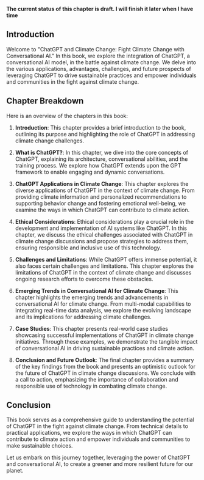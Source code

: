 **The current status of this chapter is draft. I will finish it later when I have time**

Introduction
------------

Welcome to "ChatGPT and Climate Change: Fight Climate Change with Conversational AI." In this book, we explore the integration of ChatGPT, a conversational AI model, in the battle against climate change. We delve into the various applications, advantages, challenges, and future prospects of leveraging ChatGPT to drive sustainable practices and empower individuals and communities in the fight against climate change.

Chapter Breakdown
-----------------

Here is an overview of the chapters in this book:

1. **Introduction**: This chapter provides a brief introduction to the book, outlining its purpose and highlighting the role of ChatGPT in addressing climate change challenges.

2. **What is ChatGPT?**: In this chapter, we dive into the core concepts of ChatGPT, explaining its architecture, conversational abilities, and the training process. We explore how ChatGPT extends upon the GPT framework to enable engaging and dynamic conversations.

3. **ChatGPT Applications in Climate Change**: This chapter explores the diverse applications of ChatGPT in the context of climate change. From providing climate information and personalized recommendations to supporting behavior change and fostering emotional well-being, we examine the ways in which ChatGPT can contribute to climate action.

4. **Ethical Considerations**: Ethical considerations play a crucial role in the development and implementation of AI systems like ChatGPT. In this chapter, we discuss the ethical challenges associated with ChatGPT in climate change discussions and propose strategies to address them, ensuring responsible and inclusive use of this technology.

5. **Challenges and Limitations**: While ChatGPT offers immense potential, it also faces certain challenges and limitations. This chapter explores the limitations of ChatGPT in the context of climate change and discusses ongoing research efforts to overcome these obstacles.

6. **Emerging Trends in Conversational AI for Climate Change**: This chapter highlights the emerging trends and advancements in conversational AI for climate change. From multi-modal capabilities to integrating real-time data analysis, we explore the evolving landscape and its implications for addressing climate challenges.

7. **Case Studies**: This chapter presents real-world case studies showcasing successful implementations of ChatGPT in climate change initiatives. Through these examples, we demonstrate the tangible impact of conversational AI in driving sustainable practices and climate action.

8. **Conclusion and Future Outlook**: The final chapter provides a summary of the key findings from the book and presents an optimistic outlook for the future of ChatGPT in climate change discussions. We conclude with a call to action, emphasizing the importance of collaboration and responsible use of technology in combating climate change.

Conclusion
----------

This book serves as a comprehensive guide to understanding the potential of ChatGPT in the fight against climate change. From technical details to practical applications, we explore the ways in which ChatGPT can contribute to climate action and empower individuals and communities to make sustainable choices.

Let us embark on this journey together, leveraging the power of ChatGPT and conversational AI, to create a greener and more resilient future for our planet.
